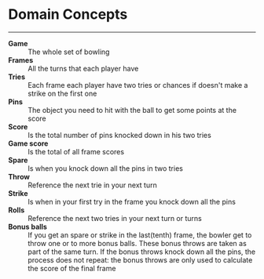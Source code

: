 # Domain Concepts
---
<dl>
  <dt><strong>Game</strong></dt>
  <dd>The whole set of bowling</dd>
  <dt><strong>Frames</strong></dt>
  <dd>All the turns that each player have
</dd>
  <dt><strong>Tries</strong></dt>
  <dd>Each frame each player have two tries or chances if doesn't make a
strike on the first one</dd>
  <dt><strong>Pins</strong></dt>
  <dd>The object you need to hit with the ball to get some points at the score</dd>
  <dt><strong>Score</strong></dt>
  <dd>Is the total number of pins knocked down in his two tries</dd>
  <dt><strong>Game score</strong></dt>
  <dd>Is the total of all frame scores</dd>
  <dt><strong>Spare</strong></dt>
  <dd>Is when you knock down all the pins in two tries</dd>
  <dt><strong>Throw</strong></dt>
  <dd>Reference the next trie in your next turn
</dd>
  <dt><strong>Strike</strong></dt>
  <dd>Is when in your first try in the frame you knock down all the pins
</dd>
  <dt><strong>Rolls</strong></dt>
  <dd>Reference the next two tries in your next turn or turns</dd>
  <dt><strong>Bonus balls</strong></dt>
  <dd>If you get an spare or strike in the last(tenth) frame, the bowler get to
throw one or to more bonus balls. These bonus throws are taken as part
of the same turn. If the bonus throws knock down all the pins, the
process does not repeat: the bonus throws are only used to calculate
the score of the final frame</dd>
</dl>